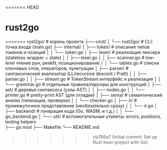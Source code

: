 <<<<<<< HEAD
# rust2go
=======
rust2go/ # корень проекта 
├── cmd/ 
│ └── rust2go/ # CLI: точка входа (main.go) 
├── internal/ 
│ ├── token/ # описание типов токенов и позиций 
│ │ └── token.go 
│ ├── lexer/ # реализация лексера (stateless wrapper + state) 
│ │ ├── lexer.go 
│ │ ├── scanner.go # low-level чтение рун, peekN, позиционирование 
│ │ └── tables.go # списки ключевых слов, операторов, пунктуации 
│ ├── parser/ # синтаксический анализатор (LL/recursive descent / Pratt) 
│ │ ├── parser.go 
│ │ ├── stream.go # TokenStream интерфейс и реализация 
│ │ └── grammar.go # отдельные правила/парсеры для конструкций 
│ ├── ast/ # деревья синтаксиса (узлы AST) 
│ │ ├── nodes.go 
│ │ └── printer.go # pretty-print AST (для отладки) 
│ ├── sema/ # семантический анализ (типизация, проверки) 
│ │ └── checker.go 
│ ├── ir/ # промежуточное представление (необязательно сразу) 
│ │ └── ir.go │ ├── backend/ # генерация кода (Go, WASM, и т.д.) 
│ │ └── go_backend.go 
│ └── util/ # вспомогательные утилиты: errors, positions, testing helpers  
├── go.mod 
├── Makefile 
└── README.md
>>>>>>> cb766a7 (Initial commit: Set up Rust lexer project with Go)
